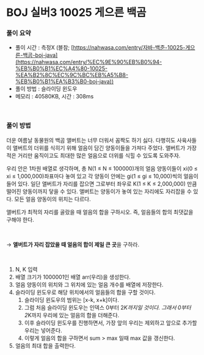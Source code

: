 # BOJ 실버3 10025 게으른 백곰

### 풀이 요약

- 풀이 시간 : 측정X (블참; [https://nahwasa.com/entry/자바-백준-10025-게으른-백곰-boj-java](https://nahwasa.com/entry/%EC%9E%90%EB%B0%94-%EB%B0%B1%EC%A4%80-10025-%EA%B2%8C%EC%9C%BC%EB%A5%B8-%EB%B0%B1%EA%B3%B0-boj-java))
- 풀이 방법 : 슬라이딩 윈도우
- 메모리 : 40580KB, 시간 : 308ms

<br>

### 풀이 방법

더운 여름날 동물원의 백곰 앨버트는 너무 더워서 꼼짝도 하기 싫다. 다행히도 사육사들이 앨버트의 더위를 식히기 위해 얼음이 담긴 양동이들을 가져다 주었다. 앨버트가 가장 적은 거리만 움직이고도 최대한 많은 얼음으로 더위를 식힐 수 있도록 도와주자.

우리 안은 1차원 배열로 생각하며, 총 N(1 ≤ N ≤ 100000)개의 얼음 양동이들이 xi(0 ≤ xi ≤ 1,000,000)좌표마다 놓여 있고 각 양동이 안에는 gi(1 ≤ gi ≤ 10,000)씩의 얼음이 들어 있다. 일단 앨버트가 자리를 잡으면 그로부터 좌우로 K(1 ≤ K ≤ 2,000,000) 만큼 떨어진 양동이까지 닿을 수 있다. 앨버트는 양동이가 놓여 있는 자리에도 자리잡을 수 있다. 모든 얼음 양동이의 위치는 다르다.

앨버트가 최적의 자리를 골랐을 때 얼음의 합을 구하시오. 즉, 얼음들의 합의 최댓값을 구해야 한다.

<br>

→ **앨버트가 자리 잡았을 때 얼음의 합이 제일 큰 곳**을 구하라.

<br>

1. N, K 입력
2. 배열 크기가 1000001인 배열 arr(우리)을 생성한다. 
3. 얼음 양동이의 위치와 그 위치에 있는 얼음 개수를 배열에 저장한다.
4. 슬라이딩 윈도우로 해당 위치에서의 얼음들의 합을 구할 것이다.
    1. 슬라이딩 윈도우의 범위는 [x-k, x+k]이다.
    2. 그럼 처음 슬라이딩 윈도우는 인덱스 0부터 2*K까지일 것이다. 그래서 0부터 2*K까지 우리에 있는 얼음의 합을 더해준다.
    3. 이후 슬라이딩 윈도우를 진행하면서, 가장 앞의 우리는 제외하고 앞으로 추가할 우리는 넣어준다.
    4. 이렇게 얼음의 합을 구하면서 sum > max 일때 max 값을 갱신한다.
5. 얼음의 최대 합을 출력한다.
